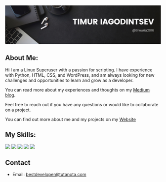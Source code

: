 ![Header](https://github.com/LINUX-SUPERUSER/LINUX-SUPERUSER/blob/main/assets/HEADER.png)

## About Me:

Hi I am a Linux Superuser with a passion for scripting. I have experience with Python, HTML, CSS, and WordPress, and am always looking for new challenges and opportunities to learn and grow as a developer.

You can read more about my experiences and thoughts on my [Medium blog](https://medium.com/@timuria2016).

Feel free to reach out if you have any questions or would like to collaborate on a project.

You can find out more about me and my projects on my [Website](https://tim-portfolio.net/)

## My Skills:

<img src="https://img.shields.io/badge/BASH-black?style=for-the-badge&logo=GNU Bash&logoColor=#4EAA25"/> <img src="https://img.shields.io/badge/HTML-black?style=for-the-badge&logo=HTML5&logoColor=#E34F26"/> <img src="https://img.shields.io/badge/CSS-black?style=for-the-badge&logo=CSS3&logoColor=1572B6"/> <img src="https://img.shields.io/badge/Python-black?style=for-the-badge&logo=Python&logoColor=3776AB"/> <img src="https://img.shields.io/badge/WordPress-black?style=for-the-badge&logo=WordPress&logoColor=21759B"/>

## Contact

- Email: [bestdeveloper@tutanota.com](mailto:bestdeveloper@tutanota.com)
